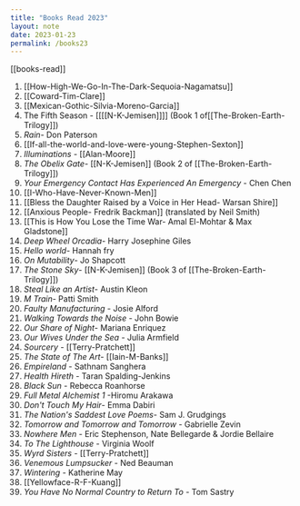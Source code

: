 ```yaml
---
title: "Books Read 2023"
layout: note
date: 2023-01-23
permalink: /books23
---
```


[[books-read]]

1. [[How-High-We-Go-In-The-Dark-Sequoia-Nagamatsu]]
2. [[Coward-Tim-Clare]]
3. [[Mexican-Gothic-Silvia-Moreno-Garcia]]
4. The Fifth Season - [[[[N-K-Jemisen]]]] (Book 1 of[[The-Broken-Earth-Trilogy]]) 
5. *Rain*- Don Paterson
6. [[If-all-the-world-and-love-were-young-Stephen-Sexton]]
7. *Illuminations* - [[Alan-Moore]]
8. *The Obelix Gate*- [[N-K-Jemisen]] (Book 2 of [[The-Broken-Earth-Trilogy]])
9. *Your Emergency Contact Has Experienced An Emergency* - Chen Chen
10. [[I-Who-Have-Never-Known-Men]]
11. [[Bless the Daughter Raised by a Voice in Her Head- Warsan Shire]]
12. [[Anxious People- Fredrik Backman]] (translated by Neil Smith) 
13. [[This is How You Lose the Time War- Amal El-Mohtar & Max Gladstone]]
14. *Deep Wheel Orcadia*- Harry Josephine Giles
14. *Hello world*- Hannah fry
15. *On Mutability*- Jo Shapcott
16. *The Stone Sky*-  [[N-K-Jemisen]] (Book 3 of [[The-Broken-Earth-Trilogy]])
17. *Steal Like an Artist*- Austin Kleon
18. *M Train*- Patti Smith
19. *Faulty Manufacturing* - Josie Alford
20. *Walking Towards the Noise* - John Bowie 
21. *Our Share of Night*- Mariana Enriquez
22. *Our Wives Under the Sea* - Julia Armfield
23. *Sourcery* - [[Terry-Pratchett]]
24. *The State of The Art*- [[Iain-M-Banks]]
26. *Empireland* - Sathnam Sanghera
27. *Health Hireth* - Taran Spalding-Jenkins
28. *Black Sun* - Rebecca Roanhorse
29. *Full Metal Alchemist 1* -Hiromu Arakawa
30. *Don't Touch My Hair*- Emma Dabiri
31. *The Nation's Saddest Love Poems*- Sam J. Grudgings
32. *Tomorrow and Tomorrow and Tomorrow* - Gabrielle Zevin
33. *Nowhere Men* - Eric Stephenson, Nate Bellegarde & Jordie Bellaire
34. *To The Lighthouse* - Virginia Woolf
35. *Wyrd Sisters* - [[Terry-Pratchett]]
36. *Venemous Lumpsucker* - Ned Beauman
37. *Wintering* - Katherine May
38. [[Yellowface-R-F-Kuang]]
39. *You Have No Normal Country to Return To* - Tom Sastry